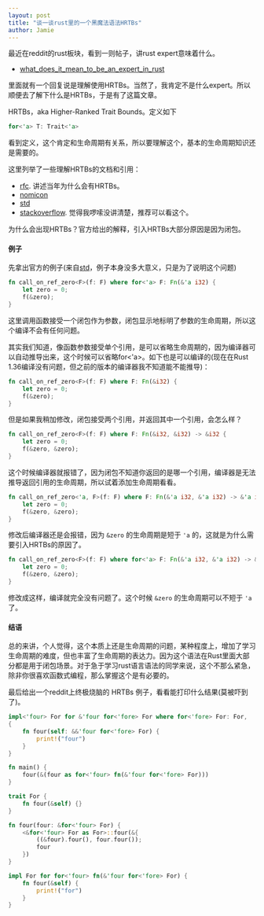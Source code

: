 ```yaml
---
layout: post
title: "谈一谈rust里的一个黑魔法语法HRTBs"
author: Jamie
---
```


最近在reddit的rust板块，看到一则帖子，讲rust expert意味着什么。

- [what_does_it_mean_to_be_an_expert_in_rust](https://www.reddit.com/r/rust/comments/c51uge/what_does_it_mean_to_be_an_expert_in_rust/)

里面就有一个回复说是理解使用HRTBs。当然了，我肯定不是什么expert。所以顺便去了解下什么是HRTBs，于是有了这篇文章。

HRTBs，aka Higher-Ranked Trait Bounds。定义如下
```rust
for<'a> T: Trait<'a>
```

看到定义，这个肯定和生命周期有关系，所以要理解这个，基本的生命周期知识还是需要的。



这里列举了一些理解HRTBs的文档和引用：

- [rfc](https://github.com/rust-lang/rfcs/blob/master/text/0387-higher-ranked-trait-bounds.md). 讲述当年为什么会有HRTBs。
- [nomicon](https://doc.rust-lang.org/nightly/nomicon/hrtb.html)
- [std](https://doc.rust-lang.org/reference/trait-bounds.html#higher-ranked-trait-bounds)
- [stackoverflow](https://stackoverflow.com/questions/35592750/how-does-for-syntax-differ-from-a-regular-lifetime-bound). 觉得我啰嗦没讲清楚，推荐可以看这个。

为什么会出现HRTBs？官方给出的解释，引入HRTBs大部分原因是因为闭包。

#### 例子

先拿出官方的例子(来自[std](https://doc.rust-lang.org/reference/trait-bounds.html#higher-ranked-trait-bounds)，例子本身没多大意义，只是为了说明这个问题)

```rust
fn call_on_ref_zero<F>(f: F) where for<'a> F: Fn(&'a i32) {
    let zero = 0;
    f(&zero);
}
```

这里调用函数接受一个闭包作为参数，闭包显示地标明了参数的生命周期，所以这个编译不会有任何问题。

其实我们知道，像函数参数接受单个引用，是可以省略生命周期的，因为编译器可以自动推导出来，这个时候可以省略for<'a>。如下也是可以编译的(现在在Rust 1.36编译没有问题，但之前的版本的编译器我不知道能不能推导)：

```rust
fn call_on_ref_zero<F>(f: F) where F: Fn(&i32) {
    let zero = 0;
    f(&zero);
}
```

但是如果我稍加修改，闭包接受两个引用，并返回其中一个引用，会怎么样？

```rust
fn call_on_ref_zero<F>(f: F) where F: Fn(&i32, &i32) -> &i32 {
    let zero = 0;
    f(&zero, &zero);
}
```

这个时候编译器就报错了，因为闭包不知道你返回的是哪一个引用，编译器是无法推导返回引用的生命周期，所以试着添加生命周期看看。

```rust
fn call_on_ref_zero<'a, F>(f: F) where F: Fn(&'a i32, &'a i32) -> &'a i32 {
    let zero = 0;
    f(&zero, &zero);
}
```

修改后编译器还是会报错，因为 ```&zero``` 的生命周期是短于 ```'a``` 的，这就是为什么需要引入HRTBs的原因了。

```rust
fn call_on_ref_zero<F>(f: F) where for<'a> F: Fn(&'a i32, &'a i32) -> &'a i32 {
    let zero = 0;
    f(&zero, &zero);
}
```

修改成这样，编译就完全没有问题了。这个时候 ```&zero``` 的生命周期可以不短于 ```'a``` 了。


#### 结语

总的来讲，个人觉得，这个本质上还是生命周期的问题，某种程度上，增加了学习生命周期的难度，但也丰富了生命周期的表达力。因为这个语法在Rust里面大部分都是用于闭包场景。对于急于学习rust语言语法的同学来说，这个不那么紧急，除非你很喜欢函数式编程，那么掌握这个是有必要的。

最后给出一个reddit上终极烧脑的 HRTBs 例子，看看能打印什么结果(莫被吓到了)。

```rust
impl<'four> For for &'four for<'fore> For where for<'fore> For: For,
{
    fn four(self: &&'four for<'fore> For) {
        print!("four")
    }
}

fn main() {
    four(&(four as for<'four> fn(&'four for<'fore> For)))
}

trait For {
    fn four(&self) {}
}

fn four(four: &for<'four> For) {
    <&for<'four> For as For>::four(&{
        ((&four).four(), four.four());
        four
    })
}

impl For for for<'four> fn(&'four for<'fore> For) {
    fn four(&self) {
        print!("for")
    }
}
```